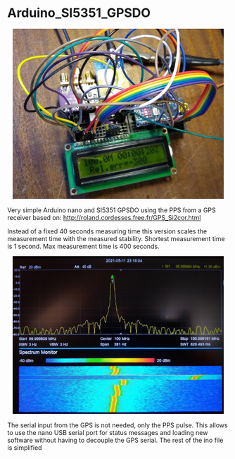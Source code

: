 # Arduino_SI5351_GPSDO

<div align="center">
<img src="/doc/build.jpg" width="480px">
</div>

Very simple Arduino nano and SI5351 GPSDO using the PPS from a GPS receiver based on:
 http://roland.cordesses.free.fr/GPS_Si2cor.html



 Instead of a fixed 40 seconds measuring time this version scales the measurement time with the measured stability.
 Shortest measurement time is 1 second.
 Max measurement time is 400 seconds. 

<div align="center">
<img src="/doc/monitor.jpg" width="480px">
</div>

 The serial input from the GPS is not needed, only the PPS pulse. This allows to use the nano USB serial port for status messages and loading new software without having to  decouple the GPS serial.
 The rest of the ino file is simplified
 

